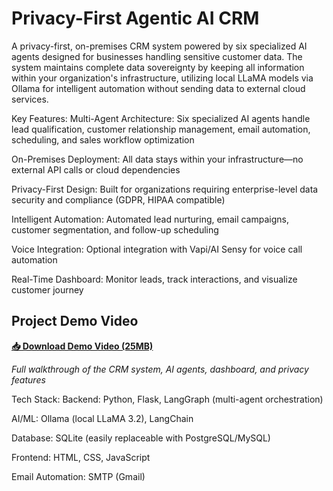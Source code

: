 # Privacy-First Agentic AI CRM

A privacy-first, on-premises CRM system powered by six specialized AI agents designed for businesses handling sensitive customer data. The system maintains complete data sovereignty by keeping all information within your organization's infrastructure, utilizing local LLaMA models via Ollama for intelligent automation without sending data to external cloud services.

Key Features:
Multi-Agent Architecture: Six specialized AI agents handle lead qualification, customer relationship management, email automation, scheduling, and sales workflow optimization

On-Premises Deployment: All data stays within your infrastructure—no external API calls or cloud dependencies

Privacy-First Design: Built for organizations requiring enterprise-level data security and compliance (GDPR, HIPAA compatible)

Intelligent Automation: Automated lead nurturing, email campaigns, customer segmentation, and follow-up scheduling

Voice Integration: Optional integration with Vapi/AI Sensy for voice call automation

Real-Time Dashboard: Monitor leads, track interactions, and visualize customer journey

## Project Demo Video

**[📥 Download Demo Video (25MB)](./static/Privacy-First%20Agentic%20AI%20CRM.mp4)**

*Full walkthrough of the CRM system, AI agents, dashboard, and privacy features*

Tech Stack:
Backend: Python, Flask, LangGraph (multi-agent orchestration)

AI/ML: Ollama (local LLaMA 3.2), LangChain

Database: SQLite (easily replaceable with PostgreSQL/MySQL)

Frontend: HTML, CSS, JavaScript

Email Automation: SMTP (Gmail)
